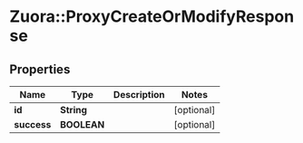 # Zuora::ProxyCreateOrModifyResponse

## Properties
Name | Type | Description | Notes
------------ | ------------- | ------------- | -------------
**id** | **String** |  | [optional] 
**success** | **BOOLEAN** |  | [optional] 



